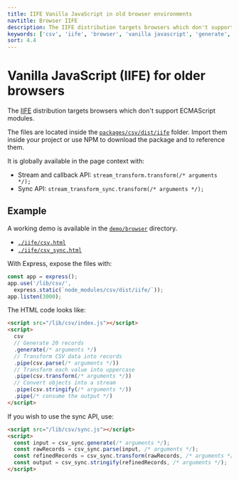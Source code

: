 ```yaml
---
title: IIFE Vanilla JavaScript in old browser environments
navtitle: Browser IIFE
description: The IIFE distribution targets browsers which don't support ECMAScript modules.
keywords: ['csv', 'iife', 'browser', 'vanilla javascript', 'generate', 'parse', 'transform', 'stringify']
sort: 4.4
---
```


# Vanilla JavaScript (IIFE) for older browsers

The [IIFE](https://developer.mozilla.org/en-US/docs/Glossary/IIFE) distribution targets browsers which don't support ECMAScript modules.

The files are located inside the [`packages/csv/dist/iife`](https://github.com/adaltas/node-csv/tree/master/packages/csv/dist/iife) folder. Import them inside your project or use NPM to download the package and to reference them.

It is globally available in the page context with:

* Stream and callback API: `stream_transform.transform(/* arguments */);`
* Sync API: `stream_transform_sync.transform(/* arguments */);`

## Example

A working demo is available in the [`demo/browser`](https://github.com/adaltas/node-csv/tree/master/demo/browser) directory.

* [`./iife/csv.html`](https://github.com/adaltas/node-csv/tree/master/demo/browser/iife/csv.html)
* [`./iife/csv_sync.html`](https://github.com/adaltas/node-csv/tree/master/demo/browser/iife/csv_sync.html)

With Express, expose the files with:

```js
const app = express();
app.use('/lib/csv/',
  express.static(`node_modules/csv/dist/iife/`));
app.listen(3000);
```

The HTML code looks like:

```html
<script src="/lib/csv/index.js"></script>
<script>
  csv
  // Generate 20 records
  .generate(/* arguments */)
  // Transform CSV data into records
  .pipe(csv.parse(/* arguments */))
  // Transform each value into uppercase
  .pipe(csv.transform(/* arguments */))
  // Convert objects into a stream
  .pipe(csv.stringify(/* arguments */))
  .pipe(/* consume the output */)
</script>
```

If you wish to use the sync API, use:

```html
<script src="/lib/csv/sync.js"></script>
<script>
  const input = csv_sync.generate(/* arguments */);
  const rawRecords = csv_sync.parse(input, /* arguments */);
  const refinedRecords = csv_sync.transform(rawRecords, /* arguments */);
  const output = csv_sync.stringify(refinedRecords, /* arguments */);
</script>
```
